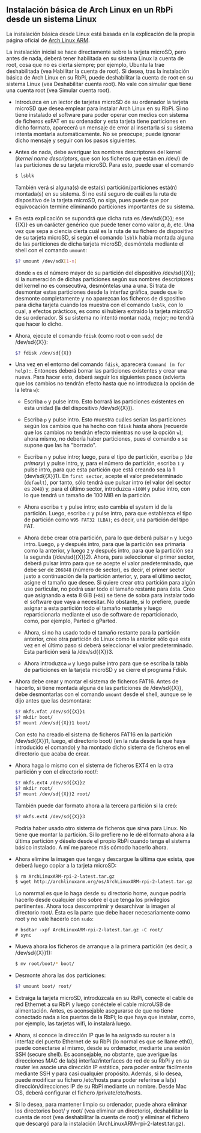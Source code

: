 ## Instalación básica de Arch Linux en un RbPi desde un sistema Linux

La instalación básica desde Linux está basada en la explicación de la propia página oficial de [Arch
Linux ARM](http://archlinuxarm.org/platforms/armv7/broadcom/raspberry-pi-2).

La instalación inicial se hace directamente sobre la tarjeta microSD, pero antes de nada, deberá tener
habilitada en su sistema Linux la cuenta de root, cosa que no es cierta siempre; por ejemplo, Ubuntu la trae
deshabilitada (vea Habilitar la cuenta de root). Si desea, tras la instalación básica de Arch Linux en su RbPi,
puede deshabilitar la cuenta de root en su sistema Linux (vea Deshabilitar cuenta root). No vale con simular que
tiene una cuenta root (vea Simular cuenta root).


  * Introduzca en un lector de tarjetas microSD de su ordenador la tarjeta microSD que desea emplear para
    instalar Arch Linux en su RbPi. Si no tiene instalado el software para poder operar con medios con sistema
    de ficheros exFAT en su ordenador y esta tarjeta tiene particiones en dicho formato, aparecerá un mensaje de
    error al insertarla si su sistema intenta montarla automáticamente. No se preocupe; puede ignorar dicho
    mensaje y seguir con los pasos siguientes.

  * Antes de nada, debe averiguar los nombres descriptores del kernel (*kernel name descriptors*, que son los
    ficheros que están en /dev/) de las particiones de su tarjeta microSD. Para esto, puede usar el comando

    ```bash
    $ lsblk
    ```

    También verá si alguna(s) de esta(s) partición/particiones está(n) montada(s) en su sistema. Si no está
    seguro de cuál es la ruta de  dispositivo de la tarjeta microSD, no siga, pues puede que por equivocación
    termine eliminando particiones importantes de su sistema.

  * En esta explicación se supondrá que dicha ruta es /dev/sd{{X}}; ese {{X}} es un carácter genérico que puede
    tener como valor *a*, *b*, etc. Una vez que sepa a ciencia cierta cuál es la ruta de su fichero de
    dispositivo de su tarjeta microSD, si según el comando `lsblk`  había montada alguna de las particiones de
    dicha tarjeta microSD, desmóntela mediante el shell con el comando `umount`:

    ```bash
    $? umount /dev/sdX[1-n]
    ```

    donde `n` es el número mayor de su partición del dispositivo /dev/sd{{X}}; si la numeración de dichas
    particiones según sus nombres descriptores del kernel no es consecutiva, desmóntelas una a una. Si trata de
    desmontar estas particiones desde la interfaz gráfica, puede que lo desmonte completamente y no aparezcan
    los ficheros de dispositivo para dicha tarjeta cuando los muestra con el comando `lsblk`, con lo cual, a
    efectos prácticos, es como si hubiera extraído la tarjeta microSD de su ordenador. Si su sistema no intentó
    montar nada, mejor; no tendrá que hacer lo dicho.

  * Ahora, ejecute el comando `fdisk` (como root o con `sudo`) de /dev/sd{{X}}:

    ```bash
    $? fdisk /dev/sd{{X}}
    ```

  * Una vez en el entorno del comando `fdisk`, aparecerá `Command (m for help):`.  Entonces deberá borrar las
    particiones existentes y crear una nueva. Para hacer esto, deberá seguir los siguientes pasos (advierta que
    los cambios no tendrán efecto hasta que no introduzca la opción de la letra `w`):


    * Escriba `o` y pulse intro. Esto borrará las particiones existentes en esta unidad (la del dispositivo
      /dev/sd{{X}}).

    * Escriba `p` y pulse intro. Esto muestra cuáles serían las particiones según los cambios que ha hecho con
      `fdisk` hasta ahora (recuerde que los cambios no tendrán efecto mientras no use la opción `w`); ahora
      mismo, no debería haber particiones, pues el comando `o` se supone que las ha "borrado".

    * Escriba `n` y pulse intro; luego, para el tipo de partición, escriba `p` (de *primary*) y pulse intro, y,
      para el número de partición, escriba `1` y pulse intro, para que esta partición que está creando sea la 1
      (dev/sd{{X}}1). En `first sector`, acepte el valor predeterminado (`default`), por tanto, sólo tendrá que
      pulsar intro (el valor del sector es `2048`) y, para el último sector, introduzca `+100M` y pulse intro,
      con lo que tendrá un tamaño de 100 MiB en la partición.

    * Ahora escriba `t` y pulse intro; esto cambia el system id de la partición. Luego, escriba `c` y pulse
      intro, para que establezca el tipo de partición como `W95 FAT32 (LBA)`; es decir, una partición del tipo
      FAT.

    * Ahora debe crear otra partición, para lo que deberá pulsar `n` y luego intro. Luego, `p` y después intro,
      para que la partición sea primaria como la anterior, y luego `2` y después intro, para que la partición
      sea la segunda (/dev/sd{{X}}2). Ahora, para seleccionar el primer sector, deberá pulsar intro para que se
      acepte el valor predeterminado, que debe ser de `206848` (número de sector), es decir, el primer sector
      justo a continuación de la partición anterior, y, para el último sector, asigne el tamaño que desee. Si
      quiere crear otra partición para algún uso particular, no podrá usar todo el tamaño restante para ésta.
      Creo que asignando a esta 8 GiB (`+8G`) se tiene de sobra para instalar todo el software que vaya a
      necesitar. No obstante, si lo prefiere, puede asignar a esta partición todo el tamaño restante y luego
      reparticionarla mediante el uso de software de reparticionado, como, por ejemplo, Parted o gParted.

    * Ahora, si no ha usado todo el tamaño restante para la partición anterior, cree otra partición de Linux
      como la anterior sólo que esta vez en el último paso sí deberá seleccionar el valor predeterminado. Esta
      partición será la /dev/sd{{X}}3.

    * Ahora introduzca `w` y luego pulse intro para que se escriba la tabla de particiones en la tarjeta
      microSD y se cierre el programa Fdisk.

  * Ahora debe crear y montar el sistema de ficheros FAT16. Antes de hacerlo, si tiene montada alguna de las
    particiones de /dev/sd{{X}}, debe desmontarlas con el comando `umount` desde el shell, aunque se le dijo
    antes que las desmontara:

    ```bash
    $? mkfs.vfat /dev/sd{{X}}1
    $? mkdir boot/
    $? mount /dev/sd{{X}}1 boot/
    ```

    Con esto ha creado el sistema de ficheros FAT16 en la partición /dev/sd{{X}}1, luego, el directorio boot/
    (en la ruta desde la que haya introducido el comando) y ha montado dicho sistema de ficheros en el
    directorio que acaba de crear.

  * Ahora haga lo mismo con el sistema de ficheros EXT4 en la otra partición y con el directorio root/:

    ```bash
    $? mkfs.ext4 /dev/sd{{X}}2
    $? mkdir root/
    $? mount /dev/sd{{X}}2 root/
    ```

    También puede dar formato ahora a la tercera partición si la creó:

    ```bash
    $? mkfs.ext4 /dev/sd{{X}}3
    ```

    Podría haber usado otro sistema de ficheros que sirva para Linux. No tiene que montar la partición. Si lo
    prefiere no le dé el formato ahora a la última partición y déselo desde el propio RbPi cuando tenga el
    sistema básico instalado. A mí me parece más cómodo hacerlo ahora.

  * Ahora elimine la imagen que tenga y descargue la última que exista, que deberá luego copiar a la tarjeta
    microSD:

    ```bash
    $ rm ArchLinuxARM-rpi-2-latest.tar.gz
    $ wget http://archlinuxarm.org/os/ArchLinuxARM-rpi-2-latest.tar.gz
    ```

    Lo nomrmal es que lo haga desde su directorio home, aunque podría hacerlo desde cualquier otro sobre el que
    tenga los privilegios pertinentes. Ahora toca descomprimir y desarchivar la imagen al directorio
    root/. Ésta es la parte que debe hacer necesariamente como root y no vale hacerlo con `sudo`:

    ```
    # bsdtar -xpf ArchLinuxARM-rpi-2-latest.tar.gz -C root/
    # sync
    ```

  * Mueva ahora los ficheros de arranque a la primera partición (es decir, a /dev/sd{{X}}1):

    ```bash
    $ mv root/boot/* boot/
    ```

  * Desmonte ahora las dos particiones:

    ```bash
    $? umount boot/ root/
    ```

  * Extraiga la tarjeta microSD, introdúzcala en su RbPi, conecte el cable de red Ethernet a su RbPi y luego
    conéctele el cable microUSB de alimentación. Antes, es aconsejable asegurarse de que no tiene conectado nada
    a los puertos de la RbPi; lo que haya que instalar, como, por ejemplo, las tarjetas wifi, lo instalará
    luego.

  * Ahora, si conoce la dirección IP que le ha asignado su router a la interfaz del puerto Ethernet de su RbPi
    (lo normal es que se llame eth0), puede conectarse al mismo, desde su ordenador, mediante una sesión SSH
    (secure shell). Es aconsejable, no obstante, que averigue las direcciones MAC de la(s) interfaz/interfaces
    de red de su RbPi y en su router les asocie una dirección IP estática, para poder entrar fácilmente mediante
    SSH y para casi cualquier propósito. Además, si lo desea, puede modificar su fichero /etc/hosts para poder
    referirse a la(s) dirección/direcciones IP de su RbPi mediante un nombre. Desde Mac OS, deberá configurar el
    fichero /private/etc/hosts.

  * Si lo desea, para mantener limpio su ordenador, puede ahora eliminar los directorios boot/ y root/ (vea
    eliminar un directorio), deshabilitar la cuenta de root (vea deshabilitar la cuenta de root) y eliminar el
    fichero que descargó para la instalación (ArchLinuxARM-rpi-2-latest.tar.gz).

